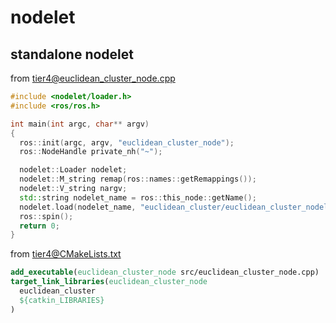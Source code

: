 # nodelet

## standalone nodelet

from tier4@euclidean_cluster_node.cpp

```c++
#include <nodelet/loader.h>
#include <ros/ros.h>

int main(int argc, char** argv)
{
  ros::init(argc, argv, "euclidean_cluster_node");
  ros::NodeHandle private_nh("~");

  nodelet::Loader nodelet;
  nodelet::M_string remap(ros::names::getRemappings());
  nodelet::V_string nargv;
  std::string nodelet_name = ros::this_node::getName();
  nodelet.load(nodelet_name, "euclidean_cluster/euclidean_cluster_nodelet", remap, nargv);
  ros::spin();
  return 0;
}
```

from tier4@CMakeLists.txt

```cmake
add_executable(euclidean_cluster_node src/euclidean_cluster_node.cpp)
target_link_libraries(euclidean_cluster_node
  euclidean_cluster
  ${catkin_LIBRARIES}
)
```
